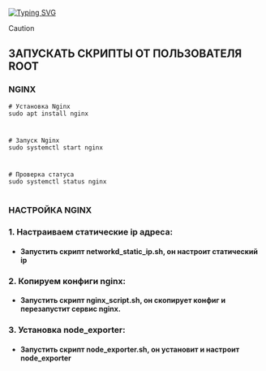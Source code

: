  <!---Пример кода-->
[![Typing SVG](https://readme-typing-svg.herokuapp.com?color=%2336BCF7&lines=Computer+science+student)](https://git.io/typing-svg)

> [!CAUTION] 
> ## ЗАПУСКАТЬ СКРИПТЫ ОТ ПОЛЬЗОВАТЕЛЯ ROOT

### NGINX
    # Установка Nginx
    sudo apt install nginx
 #
    # Запуск Nginx
    sudo systemctl start nginx
 # 
    # Проверка статуса
    sudo systemctl status nginx
 #

### НАСТРОЙКА NGINX
### 1. Настраиваем статические ip адреса:
   
* #### Запустить скрипт networkd_static_ip.sh, он настроит статический ip

### 2. Копируем конфиги nginx:
   
* #### Запустить скрипт nginx_script.sh, он скопирует конфиг и перезапустит сервис nginx.


### 3. Установка node_exporter:
   
* #### Запустить скрипт node_exporter.sh, он установит и   настроит node_exporter
